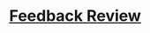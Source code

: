 # [Feedback Review](https://app.codesignal.com/python-arcade/slithering-in-strings/Rzf4YKMk69Jm3gNnm/)
